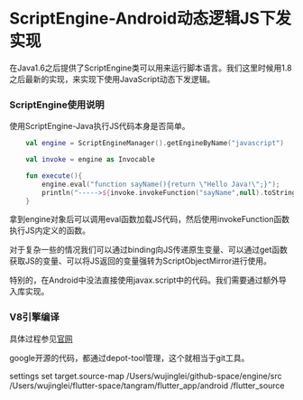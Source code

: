 ScriptEngine-Android动态逻辑JS下发实现
==========================

在Java1.6之后提供了ScriptEngine类可以用来运行脚本语言。我们这里时候用1.8之后最新的实现，来实现下使用JavaScript动态下发逻辑。


### ScriptEngine使用说明

使用ScriptEngine-Java执行JS代码本身是否简单。

```kotlin
	val engine = ScriptEngineManager().getEngineByName("javascript")

    val invoke = engine as Invocable

    fun execute(){
        engine.eval("function sayName(){return \"Hello Java!\";}");
        println("----->${invoke.invokeFunction("sayName",null).toString()}")
    }

```

拿到engine对象后可以调用eval函数加载JS代码，然后使用invokeFunction函数执行JS内定义的函数。

对于复杂一些的情况我们可以通过binding向JS传递原生变量、可以通过get函数获取JS的变量、可以将JS返回的变量强转为ScriptObjectMirror进行使用。

特别的，在Android中没法直接使用javax.script中的代码。我们需要通过额外导入库实现。



### V8引擎编译

具体过程参见<a href="https://v8.dev/docs/source-code">官网</a>

google开源的代码，都通过depot-tool管理，这个就相当于git工具。

settings set target.source-map /Users/wujinglei/github-space/engine/src /Users/wujinglei/flutter-space/tangram/flutter_app/android
/flutter_source




